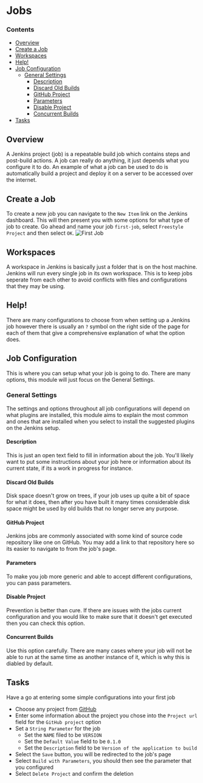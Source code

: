 # Jobs
<!--TOC_START-->
### Contents
- [Overview](#overview)
- [Create a Job](#create-a-job)
- [Workspaces](#workspaces)
- [Help!](#help)
- [Job Configuration](#job-configuration)
	- [General Settings](#general-settings)
		- [Description](#description)
		- [Discard Old Builds](#discard-old-builds)
		- [GitHub Project](#github-project)
		- [Parameters](#parameters)
		- [Disable Project](#disable-project)
		- [Concurrent Builds](#concurrent-builds)
- [Tasks](#tasks)

<!--TOC_END-->
## Overview
A Jenkins project (job) is a repeatable build job which contains steps and post-build actions.
A job can really do anything, it just depends what you configure it to do.
An example of what a job can be used to do is automatically build a project and deploy it on a server to be accessed over the internet.
## Create a Job
To create a new job you can navigate to the `New Item` link on the Jenkins dashboard.
This will then present you with some options for what type of job to create.
Go ahead and name your job `first-job`, select `Freestyle Project` and then select `OK`.
![First Job](https://i.imgur.com/qd2OW5N.png)
## Workspaces
A workspace in Jenkins is basically just a folder that is on the host machine.
Jenkins will run every single job in its own workspace.
This is to keep jobs seperate from each other to avoid conflicts with files and configurations that they may be using.
## Help!
There are many configurations to choose from when setting up a Jenkins job however there is usually an `?` symbol on the right side of the page for each of them that give a comprehensive explanation of what the option does.
## Job Configuration
This is where you can setup what your job is going to do.
There are many options, this module will just focus on the General Settings.
### General Settings
The settings and options throughout all job configurations will depend on what plugins are installed, this module aims to explain the most common and ones that are installed when you select to install the suggested plugins on the Jenkins setup.
#### Description
This is just an open text field to fill in information about the job.
You'll likely want to put some instructions about your job here or information about its current state, if its a work in progress for instance.
#### Discard Old Builds
Disk space doesn't grow on trees, if your job uses up quite a bit of space for what it does, then after you have built it many times considerable disk space might be used by old builds that no longer serve any purpose.
#### GitHub Project
Jenkins jobs are commonly associated with some kind of source code repository like one on GitHub.
You may add a link to that repository here so its easier to navigate to from the job's page.
#### Parameters
To make you job more generic and able to accept different configurations, you can pass parameters.
#### Disable Project
Prevention is better than cure.
If there are issues with the jobs current configuration and you would like to make sure that it doesn't get executed then you can check this option.
#### Concurrent Builds
Use this option carefully.
There are many cases where your job will not be able to run at the same time as another instance of it, which is why this is diabled by default.
## Tasks
Have a go at entering some simple configurations into your first job
- Choose any project from [GitHub](github.com)
- Enter some information about the project you chose into the `Project url` field for the `GitHub project` option
- Set a `String Parameter` for the job
    - Set the `NAME` filed to be `VERSION`
    - Set the `Default Value` field to be `0.1.0`
    - Set the `Description` field to be `Version of the application to build` 
- Select the `Save` button, you will be redirected to the job's page
- Select `Build with Parameters`, you should then see the parameter that you configured
- Select `Delete Project` and confirm the deletion
